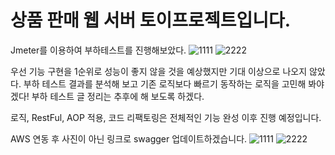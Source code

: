 # 상품 판매 웹 서버 토이프로젝트입니다.

Jmeter를 이용하여 부하테스트를 진행해보았다.
![1111](https://user-images.githubusercontent.com/90826012/158863172-67ca1b20-ae7e-41e8-abd0-47ba63311d40.PNG)
![2222](https://user-images.githubusercontent.com/90826012/158863175-9e3158ac-d468-4892-bf53-770484fe964f.PNG)

우선 기능 구현을 1순위로 성능이 좋지 않을 것을 예상했지만 기대 이상으로 나오지 않았다.
부하 테스트 결과를 분석해 보고 기존 로직보다 빠르기 동작하는 로직을 고민해 봐야겠다!
부하 테스트 글 정리는 추후에 해 보도록 하겠다.


로직, RestFul, AOP 적용, 코드 리팩토링은 전체적인 기능 완성 이후 진행 예정입니다.

AWS 연동 후 사진이 아닌 링크로 swagger 업데이트하겠습니다.
![1111](https://user-images.githubusercontent.com/90826012/158407519-61dedf98-3d39-4a84-b65b-837e8e4f8daa.PNG)
![2222](https://user-images.githubusercontent.com/90826012/158407527-faf48ddf-f85b-4e80-9bd2-93ae03b02180.PNG)


